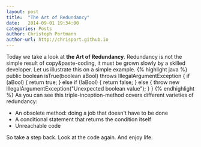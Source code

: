 ```yaml
---
layout: post
title:  "The Art of Redundancy"
date:   2014-09-01 19:34:00
categories: Posts
author: Christoph Portmann
author-url: http://chrisport.github.io
---
```

Today we take a look at **the Art of Redundancy**. 
Redundancy is not the simple result of copy&paste-coding, it must be grown slowly by a skilled developer. Let us illustrate this on a simple example.
{% highlight java %}
public boolean isTrue(boolean aBool) throws IllegalArgumentException {
  if (aBool) {
    return true;
  } else if (!aBool) {
    return false;
  } else {
    throw new IllegalArgumentException("Unexpected boolean value");
  }
}
{% endhighlight %}
As you can see this triple-inception-method covers different varieties of redundancy:

- An obsolete method: doing a job that doesn't have to be done
- A conditional statement that returns the condition itself
- Unreachable code

So take a step back. Look at the code again. And enjoy life.

